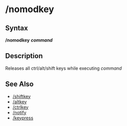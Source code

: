 # /nomodkey

## Syntax

**/nomodkey** _**command**_

## Description

Releases all ctrl/alt/shift keys while executing _command_

## See Also

* [/shiftkey](shiftkey.md)
* [/altkey](altkey.md)
* [/ctrlkey](ctrlkey.md)
* [/notify](notify.md)
* [/keypress](keypress.md)

